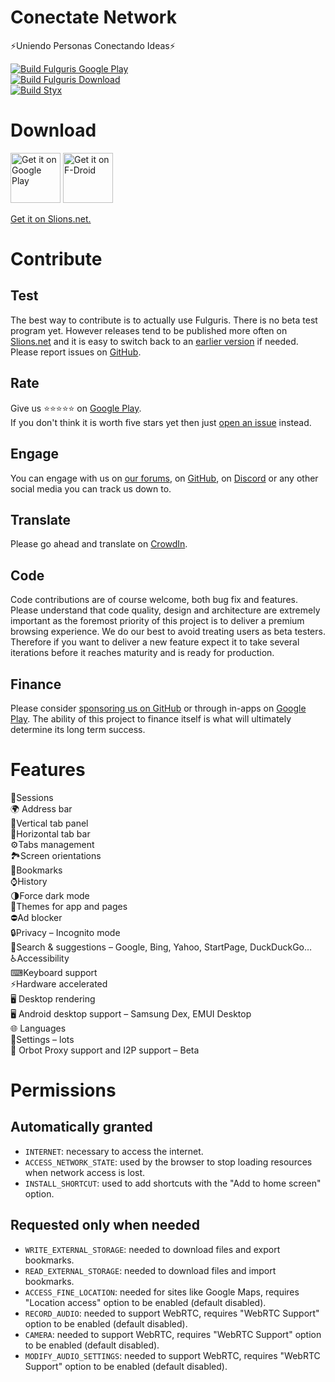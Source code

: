# Conectate Network
⚡Uniendo Personas Conectando Ideas⚡

[![Build Fulguris Google Play](https://github.com/Slion/Fulguris/actions/workflows/build-main-fulguris-google-play.yml/badge.svg)](https://github.com/Slion/Fulguris/actions/workflows/build-main-fulguris-google-play.yml)\
[![Build Fulguris Download](https://github.com/Slion/Fulguris/actions/workflows/build-main-fulguris-download.yml/badge.svg)](https://github.com/Slion/Fulguris/actions/workflows/build-main-fulguris-download.yml)\
[![Build Styx](https://github.com/Slion/Fulguris/actions/workflows/build-main-styx.yml/badge.svg)](https://github.com/Slion/Fulguris/actions/workflows/build-main-styx.yml)

# Download

[<img src="https://play.google.com/intl/en_us/badges/images/generic/en-play-badge.png"
     alt="Get it on Google Play"
     height="80">](https://play.google.com/store/apps/details?id=net.slions.fulguris.full.playstore)
[<img src="https://fdroid.gitlab.io/artwork/badge/get-it-on.png"
     alt="Get it on F-Droid"
     height="80">](https://f-droid.org/packages/net.slions.fulguris.full.fdroid/)

[Get it on Slions.net.](http://fulguris.slions.net)

# Contribute

## Test

The best way to contribute is to actually use Fulguris. There is no beta test program yet. However releases tend to be published more often on [Slions.net] and it is easy to switch back to an [earlier version] if needed.
Please report issues on [GitHub](https://github.com/slion/fulguris/issues).

## Rate

Give us ⭐⭐⭐⭐⭐ on [Google Play].  
If you don't think it is worth five stars yet then just [open an issue](https://github.com/slion/fulguris/issues) instead. 

## Engage

You can engage with us on [our forums], on [GitHub](https://github.com/slion/fulguris/issues), on [Discord] or any other social media you can track us down to.

## Translate

Please go ahead and translate on [CrowdIn](https://crowdin.com/project/fulguris-web-browser).

## Code
Code contributions are of course welcome, both bug fix and features.
Please understand that code quality, design and architecture are extremely important as the foremost priority of this project is to deliver a premium browsing experience.
We do our best to avoid treating users as beta testers. Therefore if you want to deliver a new feature expect it to take several iterations before it reaches maturity and is ready for production.

## Finance

Please consider [sponsoring us on GitHub](https://github.com/sponsors/Slion) or through in-apps on [Google Play].
The ability of this project to finance itself is what will ultimately determine its long term success.

# Features
📑Sessions  
🌍 Address bar  
🚦Vertical tab panel  
🚥Horizontal tab bar  
⚙Tabs management  
🏞Screen orientations  
🔖Bookmarks  
⌚History  
🌗Force dark mode  
🎨Themes for app and pages  
⛔Ad blocker  
🔒Privacy – Incognito mode  
🔎Search & suggestions – Google, Bing, Yahoo, StartPage, DuckDuckGo…  
♿Accessibility  
⌨Keyboard support  
⚡Hardware accelerated  
🖥️ Desktop rendering  
🖥️ Android desktop support – Samsung Dex, EMUI Desktop  
🌐 Languages  
🔧Settings – lots  
📶 Orbot Proxy support and I2P support – Beta

# Permissions

## Automatically granted
* `INTERNET`: necessary to access the internet.
* `ACCESS_NETWORK_STATE`: used by the browser to stop loading resources when network access is lost.
* `INSTALL_SHORTCUT`: used to add shortcuts with the "Add to home screen" option.

## Requested only when needed
* `WRITE_EXTERNAL_STORAGE`: needed to download files and export bookmarks.
* `READ_EXTERNAL_STORAGE`: needed to download files and import bookmarks.
* `ACCESS_FINE_LOCATION`: needed for sites like Google Maps, requires "Location access" option to be enabled (default disabled).
* `RECORD_AUDIO`: needed to support WebRTC, requires "WebRTC Support" option to be enabled (default disabled).
* `CAMERA`: needed to support WebRTC, requires "WebRTC Support" option to be enabled (default disabled).
* `MODIFY_AUDIO_SETTINGS`: needed to support WebRTC, requires "WebRTC Support" option to be enabled (default disabled).



[slions.net]: https://slions.net/resources/fulguris.10/
[earlier version]: https://slions.net/resources/fulguris.10/history
[Google Play]: https://play.google.com/store/apps/details?id=net.slions.fulguris.full.playstore
[our forums]: https://slions.net
[Discord]: https://discord.com/invite/7M4Ms5dMZE
